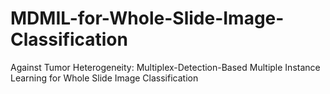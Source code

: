 # MDMIL-for-Whole-Slide-Image-Classification
Against Tumor Heterogeneity: Multiplex-Detection-Based Multiple Instance Learning for Whole Slide Image Classification
